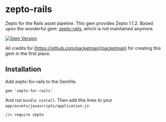 # zepto-rails
Zepto for the Rails asset pipeline. This gem provides Zepto 1.1.2. Based upon the wonderful gem: [zepto-rails](https://github.com/packetman/zepto-rails), which is not maintained anymore.

[![Gem Version](https://badge.fury.io/rb/zepto-for-rails.png)](http://badge.fury.io/rb/zepto-for-rails)

All credits for [https://github.com/packetman](packetman) for creating this gem in the first place.

## Installation
Add zepto-for-rails to the Gemfile.

```
gem 'zepto-for-rails'
```

And run `bundle install`. Then add this lines to your `app/assets/javascripts/application.js`:

```
//= require zepto
```
